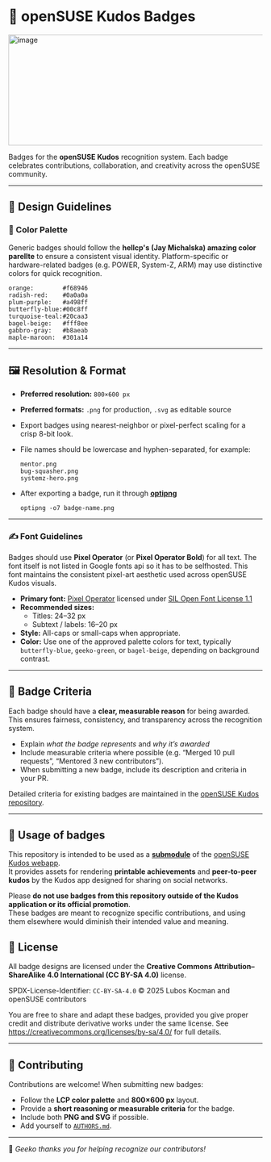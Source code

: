 # 🏅 openSUSE Kudos Badges

<img width="737" height="220" alt="image" src="https://github.com/user-attachments/assets/e46c4aff-b900-49c6-b0ff-7bf264f66a41" />

Badges for the **openSUSE Kudos** recognition system.
Each badge celebrates contributions, collaboration, and creativity across the openSUSE community.

---

## 🎨 Design Guidelines

### 🌈 Color Palette
Generic badges should follow the **hellcp's (Jay Michalska) amazing color parellte** to ensure a consistent visual identity.
Platform-specific or hardware-related badges (e.g. POWER, System-Z, ARM) may use distinctive colors for quick recognition.

```
orange:        #f68946
radish-red:    #0a0a0a
plum-purple:   #a498ff
butterfly-blue:#00c8ff
turquoise-teal:#20caa3
bagel-beige:   #fff8ee
gabbro-gray:   #b8aeab
maple-maroon:  #301a14
```

---

## 🖼️ Resolution & Format

- **Preferred resolution:** `800×600 px`
- **Preferred formats:** `.png` for production, `.svg` as editable source
- Export badges using nearest-neighbor or pixel-perfect scaling for a crisp 8-bit look.
- File names should be lowercase and hyphen-separated, for example:
  ```
  mentor.png
  bug-squasher.png
  systemz-hero.png
  ```

- After exporting a badge, run it through **[optipng](http://optipng.sourceforge.net/)**  
  ```
  optipng -o7 badge-name.png
  ```
---

### ✍️ Font Guidelines

Badges should use **Pixel Operator** (or **Pixel Operator Bold**) for all text. The font itself is not listed in Google fonts api so it has to be selfhosted.
This font maintains the consistent pixel-art aesthetic used across openSUSE Kudos visuals.

- **Primary font:** [Pixel Operator](https://www.dafont.com/pixel-operator.font) licensed under [SIL Open Font License 1.1](https://scripts.sil.org/OFL)
- **Recommended sizes:**
  - Titles: 24–32 px
  - Subtext / labels: 16–20 px
- **Style:** All-caps or small-caps when appropriate.
- **Color:** Use one of the approved palette colors for text, typically
  `butterfly-blue`, `geeko-green`, or `bagel-beige`, depending on background contrast.

---

## 🧠 Badge Criteria

Each badge should have a **clear, measurable reason** for being awarded.
This ensures fairness, consistency, and transparency across the recognition system.

- Explain *what the badge represents* and *why it’s awarded*
- Include measurable criteria where possible (e.g. “Merged 10 pull requests”, “Mentored 3 new contributors”).
- When submitting a new badge, include its description and criteria in your PR.

Detailed criteria for existing badges are maintained in the [openSUSE Kudos repository](https://github.com/openSUSE/kudos).

---

## 🧩 Usage of badges

This repository is intended to be used as a [**submodule**](https://github.com/openSUSE/kudos/tree/main/frontend/public) of the [openSUSE Kudos webapp](https://github.com/openSUSE/kudos).  
It provides assets for rendering **printable achievements** and **peer-to-peer kudos** by the Kudos app designed for sharing on social networks.

Please **do not use badges from this repository outside of the Kudos application or its official promotion**.  
These badges are meant to recognize specific contributions, and using them elsewhere would diminish their intended value and meaning.

## 🪪 License

All badge designs are licensed under the
**Creative Commons Attribution–ShareAlike 4.0 International (CC BY-SA 4.0)** license.

SPDX-License-Identifier: `CC-BY-SA-4.0`
© 2025 Lubos Kocman and openSUSE contributors

You are free to share and adapt these badges, provided you give proper credit
and distribute derivative works under the same license.
See <https://creativecommons.org/licenses/by-sa/4.0/> for full details.

---

## 🧩 Contributing

Contributions are welcome!
When submitting new badges:
- Follow the **LCP color palette** and **800×600 px** layout.
- Provide a **short reasoning or measurable criteria** for the badge.
- Include both **PNG and SVG** if possible.
- Add yourself to [`AUTHORS.md`](AUTHORS.md).

---

💚 *Geeko thanks you for helping recognize our contributors!*
